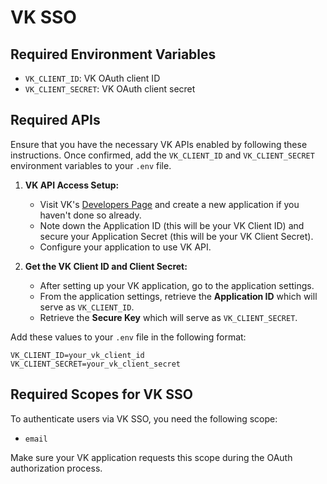 # VK SSO

## Required Environment Variables

- `VK_CLIENT_ID`: VK OAuth client ID
- `VK_CLIENT_SECRET`: VK OAuth client secret

## Required APIs

Ensure that you have the necessary VK APIs enabled by following these instructions. Once confirmed, add the `VK_CLIENT_ID` and `VK_CLIENT_SECRET` environment variables to your `.env` file.

1. **VK API Access Setup:**
   - Visit VK's [Developers Page](https://vk.com/dev) and create a new application if you haven't done so already.
   - Note down the Application ID (this will be your VK Client ID) and secure your Application Secret (this will be your VK Client Secret).
   - Configure your application to use VK API.

2. **Get the VK Client ID and Client Secret:**
   - After setting up your VK application, go to the application settings.
   - From the application settings, retrieve the **Application ID** which will serve as `VK_CLIENT_ID`.
   - Retrieve the **Secure Key** which will serve as `VK_CLIENT_SECRET`.

Add these values to your `.env` file in the following format:

```env
VK_CLIENT_ID=your_vk_client_id
VK_CLIENT_SECRET=your_vk_client_secret
```

## Required Scopes for VK SSO

To authenticate users via VK SSO, you need the following scope:

- `email`

Make sure your VK application requests this scope during the OAuth authorization process.
